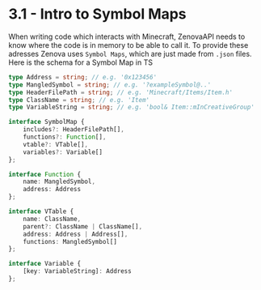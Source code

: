 # 3.1 - Intro to Symbol Maps

When writing code which interacts with Minecraft, ZenovaAPI needs to know where the code is in memory to be able to call it. To provide these adresses Zenova uses `Symbol Maps`, which are just made from `.json` files. Here is the schema for a Symbol Map in TS
```ts
type Address = string; // e.g. '0x123456'
type MangledSymbol = string; // e.g. '?exampleSymbol@..'
type HeaderFilePath = string; // e.g. 'Minecraft/Items/Item.h'
type ClassName = string; // e.g. 'Item'
type VariableString = string; // e.g. 'bool& Item::mInCreativeGroup'

interface SymbolMap {
    includes?: HeaderFilePath[],
    functions?: Function[],
    vtable?: VTable[],
    variables?: Variable[] 
};

interface Function {
    name: MangledSymbol,
    address: Address
};

interface VTable {
    name: ClassName,
    parent?: ClassName | ClassName[],
    address: Address | Address[],
    functions: MangledSymbol[]
};

interface Variable {
    [key: VariableString]: Address
};
```